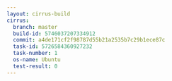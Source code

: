 ```yaml
---
layout: cirrus-build
cirrus:
  branch: master
  build-id: 5746037207334912
  commit: a4de171cf2f98787d55b21a2535b7c29b1ece87c
  task-id: 5726584360927232
  task-number: 1
  os-name: Ubuntu
  test-result: 0
---
```

